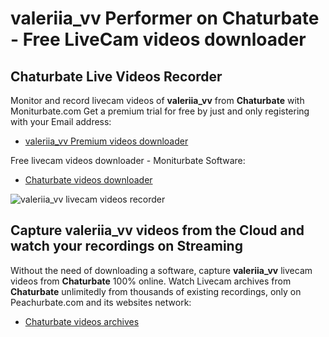 # valeriia_vv Performer on Chaturbate - Free LiveCam videos downloader

## Chaturbate Live Videos Recorder

Monitor and record livecam videos of **valeriia_vv** from **Chaturbate** with Moniturbate.com
Get a premium trial for free by just and only registering with your Email address:
* [valeriia_vv Premium videos downloader](https://moniturbate.com/request-demo-licence-key.html)

Free livecam videos downloader - Moniturbate Software:
* [Chaturbate videos downloader](https://moniturbate.com/moniturbate-download-software.html)

![valeriia_vv livecam videos recorder](https://peachurnet.com/templates/moniturbate-software.png)


## Capture valeriia_vv videos from the Cloud and watch your recordings on Streaming

Without the need of downloading a software, capture **valeriia_vv** livecam videos from **Chaturbate** 100% online.
Watch Livecam archives from **Chaturbate** unlimitedly from thousands of existing recordings, only on Peachurbate.com and its websites network:
* [Chaturbate videos archives](https://peachurnet.com/)
